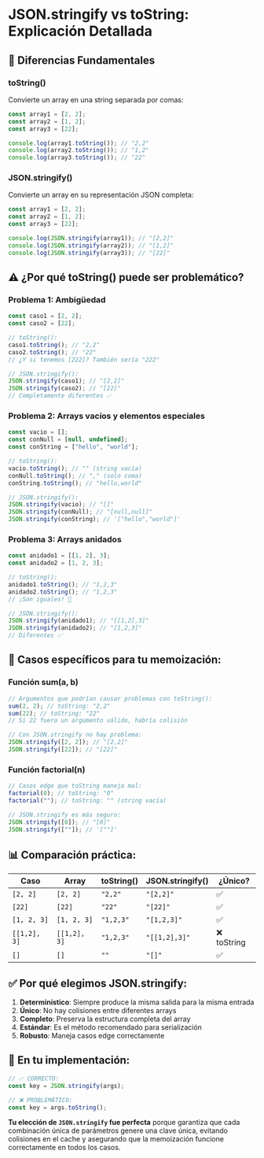 # JSON.stringify vs toString: Explicación Detallada

## 🎯 Diferencias Fundamentales

### **toString()**

Convierte un array en una string separada por comas:

```javascript
const array1 = [2, 2];
const array2 = [1, 2];
const array3 = [22];

console.log(array1.toString()); // "2,2"
console.log(array2.toString()); // "1,2"
console.log(array3.toString()); // "22"
```

### **JSON.stringify()**

Convierte un array en su representación JSON completa:

```javascript
const array1 = [2, 2];
const array2 = [1, 2];
const array3 = [22];

console.log(JSON.stringify(array1)); // "[2,2]"
console.log(JSON.stringify(array2)); // "[1,2]"
console.log(JSON.stringify(array3)); // "[22]"
```

## ⚠️ **¿Por qué toString() puede ser problemático?**

### **Problema 1: Ambigüedad**

```javascript
const caso1 = [2, 2];
const caso2 = [22];

// toString():
caso1.toString(); // "2,2"
caso2.toString(); // "22"
// ¿Y si tenemos [222]? También sería "222"

// JSON.stringify():
JSON.stringify(caso1); // "[2,2]"
JSON.stringify(caso2); // "[22]"
// Completamente diferentes ✅
```

### **Problema 2: Arrays vacíos y elementos especiales**

```javascript
const vacio = [];
const conNull = [null, undefined];
const conString = ["hello", "world"];

// toString():
vacio.toString(); // "" (string vacía)
conNull.toString(); // "," (solo coma)
conString.toString(); // "hello,world"

// JSON.stringify():
JSON.stringify(vacio); // "[]"
JSON.stringify(conNull); // "[null,null]"
JSON.stringify(conString); // '["hello","world"]'
```

### **Problema 3: Arrays anidados**

```javascript
const anidado1 = [[1, 2], 3];
const anidado2 = [1, 2, 3];

// toString():
anidado1.toString(); // "1,2,3"
anidado2.toString(); // "1,2,3"
// ¡Son iguales! 🚫

// JSON.stringify():
JSON.stringify(anidado1); // "[[1,2],3]"
JSON.stringify(anidado2); // "[1,2,3]"
// Diferentes ✅
```

## 🎯 **Casos específicos para tu memoización:**

### **Función sum(a, b)**

```javascript
// Argumentos que podrían causar problemas con toString():
sum(2, 2); // toString: "2,2"
sum(22); // toString: "22"
// Si 22 fuera un argumento válido, habría colisión

// Con JSON.stringify no hay problema:
JSON.stringify([2, 2]); // "[2,2]"
JSON.stringify([22]); // "[22]"
```

### **Función factorial(n)**

```javascript
// Casos edge que toString maneja mal:
factorial(0); // toString: "0"
factorial(""); // toString: "" (string vacía)

// JSON.stringify es más seguro:
JSON.stringify([0]); // "[0]"
JSON.stringify([""]); // '[""]'
```

## 📊 **Comparación práctica:**

| Caso         | Array        | toString() | JSON.stringify() | ¿Único?     |
| ------------ | ------------ | ---------- | ---------------- | ----------- |
| `[2, 2]`     | `[2, 2]`     | `"2,2"`    | `"[2,2]"`        | ✅          |
| `[22]`       | `[22]`       | `"22"`     | `"[22]"`         | ✅          |
| `[1, 2, 3]`  | `[1, 2, 3]`  | `"1,2,3"`  | `"[1,2,3]"`      | ✅          |
| `[[1,2], 3]` | `[[1,2], 3]` | `"1,2,3"`  | `"[[1,2],3]"`    | ❌ toString |
| `[]`         | `[]`         | `""`       | `"[]"`           | ✅          |

## ✅ **Por qué elegimos JSON.stringify:**

1. **Determinístico**: Siempre produce la misma salida para la misma entrada
2. **Único**: No hay colisiones entre diferentes arrays
3. **Completo**: Preserva la estructura completa del array
4. **Estándar**: Es el método recomendado para serialización
5. **Robusto**: Maneja casos edge correctamente

## 🔧 **En tu implementación:**

```typescript
// ✅ CORRECTO:
const key = JSON.stringify(args);

// ❌ PROBLEMÁTICO:
const key = args.toString();
```

**Tu elección de `JSON.stringify` fue perfecta** porque garantiza que cada combinación única de parámetros genere una clave única, evitando colisiones en el cache y asegurando que la memoización funcione correctamente en todos los casos.
